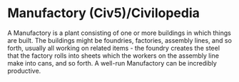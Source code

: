 # Manufactory (Civ5)/Civilopedia

A Manufactory is a plant consisting of one or more buildings in which things are built. The buildings might be foundries, factories, assembly lines, and so forth, usually all working on related items - the foundry creates the steel that the factory rolls into sheets which the workers on the assembly line make into cans, and so forth. A well-run Manufactory can be incredibly productive.